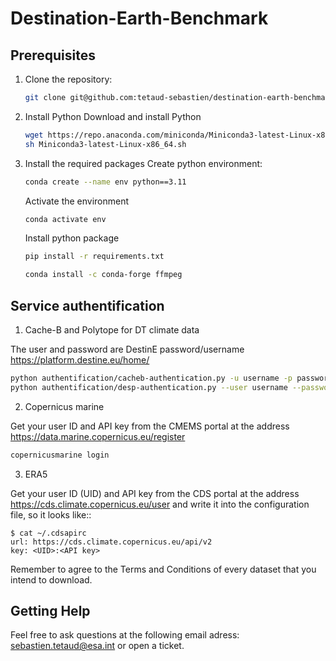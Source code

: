 # Destination-Earth-Benchmark
## Prerequisites
1. Clone the repository:
    ```bash
    git clone git@github.com:tetaud-sebastien/destination-earth-benchmark.git
    ```
2. Install Python
    Download and install Python
    ```bash
    wget https://repo.anaconda.com/miniconda/Miniconda3-latest-Linux-x86_64.sh
    sh Miniconda3-latest-Linux-x86_64.sh
    ```
3. Install the required packages
    Create python environment:
    ```bash
    conda create --name env python==3.11
    ```
    Activate the environment

    ```bash
    conda activate env
    ```
    Install python package
    ```Bash
    pip install -r requirements.txt
    ```

    ```Bash
    conda install -c conda-forge ffmpeg
    ```

## Service authentification

1. Cache-B and Polytope for DT climate data

The user and password are DestinE password/username https://platform.destine.eu/home/

```Bash
python authentification/cacheb-authentication.py -u username -p password >> ~/.netrc
python authentification/desp-authentication.py --user username --password password
```

2. Copernicus marine

Get your user ID and API key from the CMEMS portal at the address
https://data.marine.copernicus.eu/register
```Bash
copernicusmarine login
```

3. ERA5

Get your user ID (UID) and API key from the CDS portal at the address https://cds.climate.copernicus.eu/user
and write it into the configuration file, so it looks like::

    $ cat ~/.cdsapirc
    url: https://cds.climate.copernicus.eu/api/v2
    key: <UID>:<API key>

Remember to agree to the Terms and Conditions of every dataset that you intend to download.


## Getting Help

Feel free to ask questions at the following email adress: sebastien.tetaud@esa.int or open a ticket.
